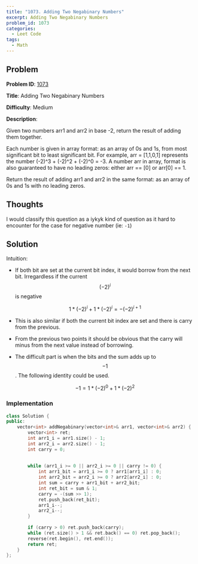```yaml
---
title: "1073. Adding Two Negabinary Numbers"
excerpt: Adding Two Negabinary Numbers
problem_id: 1073 
categories:
  - Leet Code
tags:
  - Math
---
```


## Problem 

**Problem ID**: [1073](https://leetcode.com/problems/adding-two-negabinary-numbers/)

**Title**: Adding Two Negabinary Numbers

**Difficulty**: Medium

**Description**:

Given two numbers arr1 and arr2 in base -2, return the result of adding them together.

Each number is given in array format:  as an array of 0s and 1s, from most significant bit to least significant bit.  For example, arr = [1,1,0,1] represents the number (-2)^3 + (-2)^2 + (-2)^0 = -3.  A number arr in array, format is also guaranteed to have no leading zeros: either arr == [0] or arr[0] == 1.

Return the result of adding arr1 and arr2 in the same format: as an array of 0s and 1s with no leading zeros.



## Thoughts

I would classify this question as a iykyk kind of question as it hard to encounter for the case for negative number (ie: `-1`)

## Solution

Intuition:
* If both bit are set at the current bit index, it would borrow from the next 
bit. Irregardless if the current $$(-2)^{i}$$ is negative

  $$1*(-2)^i + 1*(-2)^i = -(-2)^{i+1}$$

* This is also similar if both the current bit index are set and there is 
carry from the previous.
* From the previous two points it should be obvious that the carry will minus from the next value instead of borrowing.
* The difficult part is when the bits and the sum adds up to $$-1$$. The 
following identity could be used.

  $$-1 = 1*(-2)^0 + 1*(-2)^2$$

### Implementation

```cpp
class Solution {
public:
    vector<int> addNegabinary(vector<int>& arr1, vector<int>& arr2) {
        vector<int> ret;
        int arr1_i = arr1.size() - 1;
        int arr2_i = arr2.size() - 1;
        int carry = 0;
        
        
        while (arr1_i >= 0 || arr2_i >= 0 || carry != 0) {
            int arr1_bit = arr1_i >= 0 ? arr1[arr1_i] : 0;
            int arr2_bit = arr2_i >= 0 ? arr2[arr2_i] : 0;
            int sum = carry + arr1_bit + arr2_bit;
            int ret_bit = sum & 1;
            carry = -(sum >> 1);
            ret.push_back(ret_bit);
            arr1_i--;
            arr2_i--;
        }
        
        if (carry > 0) ret.push_back(carry);
        while (ret.size() > 1 && ret.back() == 0) ret.pop_back();
        reverse(ret.begin(), ret.end());
        return ret;
    }
};

```
